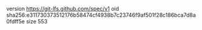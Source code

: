 version https://git-lfs.github.com/spec/v1
oid sha256:e311730373512176b58474cf4938b7c23746f9af501f28c186bca7d8a0fdff5e
size 553
